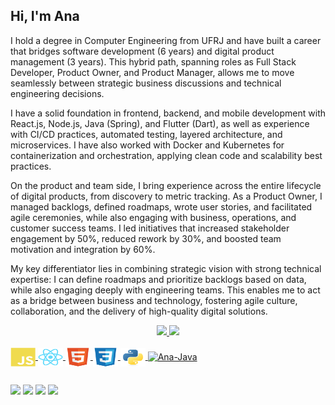 ## Hi, I'm Ana

I hold a degree in Computer Engineering from UFRJ and have built a career that bridges software development (6 years) and digital product management (3 years). This hybrid path, spanning roles as Full Stack Developer, Product Owner, and Product Manager, allows me to move seamlessly between strategic business discussions and technical engineering decisions.

I have a solid foundation in frontend, backend, and mobile development with React.js, Node.js, Java (Spring), and Flutter (Dart), as well as experience with CI/CD practices, automated testing, layered architecture, and microservices. I have also worked with Docker and Kubernetes for containerization and orchestration, applying clean code and scalability best practices.

On the product and team side, I bring experience across the entire lifecycle of digital products, from discovery to metric tracking. As a Product Owner, I managed backlogs, defined roadmaps, wrote user stories, and facilitated agile ceremonies, while also engaging with business, operations, and customer success teams. I led initiatives that increased stakeholder engagement by 50%, reduced rework by 30%, and boosted team motivation and integration by 60%.

My key differentiator lies in combining strategic vision with strong technical expertise: I can define roadmaps and prioritize backlogs based on data, while also engaging deeply with engineering teams. This enables me to act as a bridge between business and technology, fostering agile culture, collaboration, and the delivery of high-quality digital solutions.

<div align="center">
  <a href="https://github.com/analuciacanto">
  <img height="180em" src="https://github-readme-stats.vercel.app/api?username=analuciacanto&show_icons=true&theme=dracula&include_all_commits=true&count_private=true"/>
  <img height="180em" src="https://github-readme-stats.vercel.app/api/top-langs/?username=analuciacanto&layout=compact&langs_count=7&theme=dracula"/>
</div>
<div style="display: inline_block"><br>
  <img align="center" alt="Ana-Js" height="30" width="40" src="https://raw.githubusercontent.com/devicons/devicon/master/icons/javascript/javascript-plain.svg">
  <img align="center" alt="Ana-React" height="30" width="40" src="https://raw.githubusercontent.com/devicons/devicon/master/icons/react/react-original.svg">
  <img align="center" alt="Ana-HTML" height="30" width="40" src="https://raw.githubusercontent.com/devicons/devicon/master/icons/html5/html5-original.svg">
  <img align="center" alt="Ana-CSS" height="30" width="40" src="https://raw.githubusercontent.com/devicons/devicon/master/icons/css3/css3-original.svg">
  <img align="center" alt="Ana-Python" height="30" width="40" src="https://raw.githubusercontent.com/devicons/devicon/master/icons/python/python-original.svg">
  <img align="center" alt="Ana-Java" height="30" width="40" src="https://raw.githubusercontent.com/jmnote/z-icons/master/svg/java.svg">

 </div>
  
  ##
 
<div>

<a href="https://www.instagram.com/anacanto.dev/" target="_blank"><img src="https://img.shields.io/badge/-Instagram-%23E4405F?style=for-the-badge&logo=instagram&logoColor=white" target="_blank"></a>
<a href = "mailto:ana.lucia.canto@poli.ufrj.br"><img src="https://img.shields.io/badge/-Gmail-%23333?style=for-the-badge&logo=gmail&logoColor=white" target="_blank"></a>
<a href="https://www.linkedin.com/in/analuciacanto/" target="_blank"><img src="https://img.shields.io/badge/-LinkedIn-%230077B5?style=for-the-badge&logo=linkedin&logoColor=white" target="_blank"></a>
<a href="https://www.anacanto.com.br/" target="_blank"><img src="https://img.shields.io/badge/-Website-yellow?style=for-the-badge" target="\_blank"></a>
</div>
